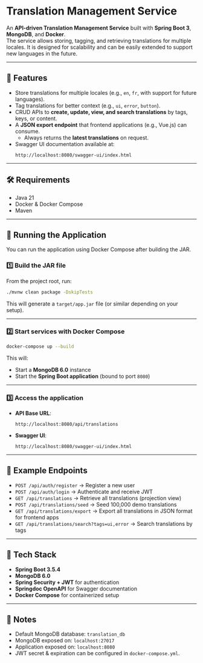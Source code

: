 
# Translation Management Service

An **API-driven Translation Management Service** built with **Spring Boot 3**, **MongoDB**, and **Docker**.  
The service allows storing, tagging, and retrieving translations for multiple locales. It is designed for scalability and can be easily extended to support new languages in the future.  

---

## 📖 Features

- Store translations for multiple locales (e.g., `en`, `fr`, with support for future languages).  
- Tag translations for better context (e.g., `ui`, `error`, `button`).  
- CRUD APIs to **create, update, view, and search translations** by tags, keys, or content.  
- A **JSON export endpoint** that frontend applications (e.g., Vue.js) can consume.  
  - Always returns the **latest translations** on request.  
- Swagger UI documentation available at:  
  ```
  http://localhost:8080/swagger-ui/index.html
  ```  

---

## 🛠️ Requirements

- Java 21  
- Docker & Docker Compose  
- Maven  

---

## 🚀 Running the Application

You can run the application using Docker Compose after building the JAR.  

### 1️⃣ Build the JAR file  
From the project root, run:  

```bash
./mvnw clean package -DskipTests
```

This will generate a `target/app.jar` file (or similar depending on your setup).  

---

### 2️⃣ Start services with Docker Compose  

```bash
docker-compose up --build
```

This will:  
- Start a **MongoDB 6.0** instance  
- Start the **Spring Boot application** (bound to port `8080`)  

---

### 3️⃣ Access the application  

- **API Base URL**:  
  ```
  http://localhost:8080/api/translations
  ```
- **Swagger UI**:  
  ```
  http://localhost:8080/swagger-ui/index.html
  ```

---

## 📂 Example Endpoints

- `POST /api/auth/register` → Register a new user  
- `POST /api/auth/login` → Authenticate and receive JWT  
- `GET /api/translations` → Retrieve all translations (projection view)  
- `POST /api/translations/seed` → Seed 100,000 demo translations  
- `GET /api/translations/export` → Export all translations in JSON format for frontend apps  
- `GET /api/translations/search?tags=ui,error` → Search translations by tags  

---

## 🧩 Tech Stack

- **Spring Boot 3.5.4**  
- **MongoDB 6.0**  
- **Spring Security + JWT** for authentication  
- **Springdoc OpenAPI** for Swagger documentation  
- **Docker Compose** for containerized setup  

---

## 📌 Notes

- Default MongoDB database: `translation_db`  
- MongoDB exposed on: `localhost:27017`  
- Application exposed on: `localhost:8080`  
- JWT secret & expiration can be configured in `docker-compose.yml`.  
